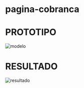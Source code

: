 # pagina-cobranca
<h1>PROTOTIPO</h1>
<img src="https://uidesigndaily.fra1.digitaloceanspaces.com/uploads/1585/day_1585.png" alt="modelo" />

<h1><strong>RESULTADO</strong></h1>
<img src="https://i.ibb.co/4KZSvtk/Screenshot-1.png" alt="resultado" />
